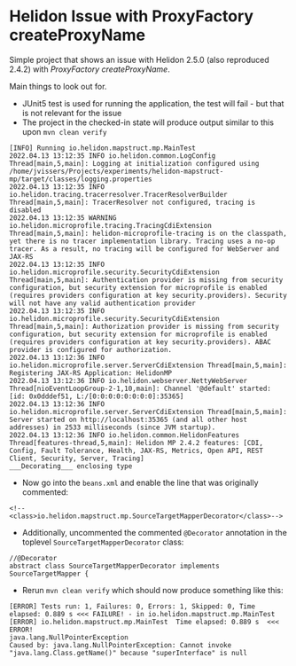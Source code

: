 # Helidon Issue with ProxyFactory createProxyName

Simple project that shows an issue with Helidon 2.5.0 (also reproduced 2.4.2) with _ProxyFactory createProxyName_. 

Main things to look out for.

- JUnit5 test is used for running the application, the test will fail - but that is not relevant for the issue
- The project in the checked-in state will produce output similar to this upon `mvn clean verify`

```
[INFO] Running io.helidon.mapstruct.mp.MainTest
2022.04.13 13:12:35 INFO io.helidon.common.LogConfig Thread[main,5,main]: Logging at initialization configured using /home/jvissers/Projects/experiments/helidon-mapstruct-mp/target/classes/logging.properties
2022.04.13 13:12:35 INFO io.helidon.tracing.tracerresolver.TracerResolverBuilder Thread[main,5,main]: TracerResolver not configured, tracing is disabled
2022.04.13 13:12:35 WARNING io.helidon.microprofile.tracing.TracingCdiExtension Thread[main,5,main]: helidon-microprofile-tracing is on the classpath, yet there is no tracer implementation library. Tracing uses a no-op tracer. As a result, no tracing will be configured for WebServer and JAX-RS
2022.04.13 13:12:35 INFO io.helidon.microprofile.security.SecurityCdiExtension Thread[main,5,main]: Authentication provider is missing from security configuration, but security extension for microprofile is enabled (requires providers configuration at key security.providers). Security will not have any valid authentication provider
2022.04.13 13:12:35 INFO io.helidon.microprofile.security.SecurityCdiExtension Thread[main,5,main]: Authorization provider is missing from security configuration, but security extension for microprofile is enabled (requires providers configuration at key security.providers). ABAC provider is configured for authorization.
2022.04.13 13:12:36 INFO io.helidon.microprofile.server.ServerCdiExtension Thread[main,5,main]: Registering JAX-RS Application: HelidonMP
2022.04.13 13:12:36 INFO io.helidon.webserver.NettyWebServer Thread[nioEventLoopGroup-2-1,10,main]: Channel '@default' started: [id: 0x0dddef51, L:/[0:0:0:0:0:0:0:0]:35365]
2022.04.13 13:12:36 INFO io.helidon.microprofile.server.ServerCdiExtension Thread[main,5,main]: Server started on http://localhost:35365 (and all other host addresses) in 2533 milliseconds (since JVM startup).
2022.04.13 13:12:36 INFO io.helidon.common.HelidonFeatures Thread[features-thread,5,main]: Helidon MP 2.4.2 features: [CDI, Config, Fault Tolerance, Health, JAX-RS, Metrics, Open API, REST Client, Security, Server, Tracing]
___Decorating___ enclosing type
```

- Now go into the `beans.xml` and enable the line that was originally commented:
```
<!--        <class>io.helidon.mapstruct.mp.SourceTargetMapperDecorator</class>-->
```
- Additionally, uncommented the commented `@Decorator` annotation in the toplevel `SourceTargetMapperDecorator` class:
```
//@Decorator
abstract class SourceTargetMapperDecorator implements SourceTargetMapper {

```

- Rerun `mvn clean verify` which should now produce something like this:

```
[ERROR] Tests run: 1, Failures: 0, Errors: 1, Skipped: 0, Time elapsed: 0.889 s <<< FAILURE! - in io.helidon.mapstruct.mp.MainTest
[ERROR] io.helidon.mapstruct.mp.MainTest  Time elapsed: 0.889 s  <<< ERROR!
java.lang.NullPointerException
Caused by: java.lang.NullPointerException: Cannot invoke "java.lang.Class.getName()" because "superInterface" is null
```